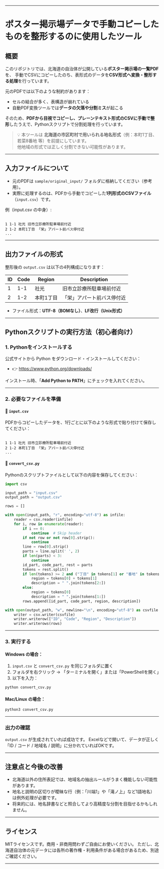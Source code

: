 
---

# ポスター掲示場データで手動コピーしたものを整形するのに使用したツール

## 概要

このリポジトリでは、北海道の自治体が公開している**ポスター掲示場の一覧PDF**を、
手動でCSVにコピーしたのち、表形式のデータを**CSV形式へ変換・整形する処理**を行っています。

元のPDFでは以下のような制約があります：

- セルの結合が多く、表構造が崩れている
- 自動PDF変換ツールでは**データの欠落や分割ミス**が起こる

そのため、**PDFから目視でコピーし、プレーンテキスト形式のCSVに手動で整形**したうえで、Pythonスクリプトで分割処理を行っています。

> 💡 本ツールは **北海道の市区町村で用いられる地名形式**（例：本町1丁目、若菜8番地 等）を前提にしています。  
> 他地域の形式では正しく分割できない可能性があります。

---

## 入力ファイルについて

- 元のPDFは `sample/original_input/` フォルダに格納してください（参考用）。
- 実際に処理するのは、PDFから手動でコピーした**1列形式のCSVファイル**（`input.csv`）です。

例（input.csv の中身）:

```

1 1-1 社光 旧市立診療所駐車場前付近
2 1-2 本町1丁目 「栄」アパート前バス停付近
...

```

---

## 出力ファイルの形式

整形後の `output.csv` は以下の4列構成になります：

| ID | Code | Region      | Description                       |
|----|------|-------------|------------------------------------|
| 1  | 1-1  | 社光        | 旧市立診療所駐車場前付近           |
| 2  | 1-2  | 本町1丁目   | 「栄」アパート前バス停付近         |

- ファイル形式：**UTF-8（BOMなし）**、**LF改行（Unix形式）**

---

## Pythonスクリプトの実行方法（初心者向け）

### 1. Pythonをインストールする

公式サイトから Python をダウンロード・インストールしてください：

- 👉 https://www.python.org/downloads/

インストール時、「**Add Python to PATH**」にチェックを入れてください。

---

### 2. 必要なファイルを準備

#### 🔹 `input.csv`

PDFからコピーしたデータを、1行ごとに以下のような形式で貼り付けて保存してください：

```

1 1-1 社光 旧市立診療所駐車場前付近
2 1-2 本町1丁目 「栄」アパート前バス停付近
...

````

#### 🔹 `convert_csv.py`

Pythonのスクリプトファイルとして以下の内容を保存してください：

```python
import csv

input_path = "input.csv"
output_path = "output.csv"

rows = []

with open(input_path, "r", encoding="utf-8") as infile:
    reader = csv.reader(infile)
    for i, row in enumerate(reader):
        if i == 0:
            continue  # Skip header
        if not row or not row[0].strip():
            continue
        line = row[0].strip()
        parts = line.split(' ', 2)
        if len(parts) < 3:
            continue
        id_part, code_part, rest = parts
        tokens = rest.split()
        if len(tokens) >= 2 and ("丁目" in tokens[1] or "番地" in tokens[1]):
            region = tokens[0] + tokens[1]
            description = " ".join(tokens[2:])
        else:
            region = tokens[0]
            description = " ".join(tokens[1:])
        rows.append([id_part, code_part, region, description])

with open(output_path, "w", newline="\n", encoding="utf-8") as csvfile:
    writer = csv.writer(csvfile)
    writer.writerow(["ID", "Code", "Region", "Description"])
    writer.writerows(rows)
````

---

### 3. 実行する

#### Windows の場合：

1. `input.csv` と `convert_csv.py` を同じフォルダに置く
2. フォルダを右クリック → 「ターミナルを開く」または「PowerShellを開く」
3. 以下を入力：

```bash
python convert_csv.py
```

#### Mac/Linux の場合：

```bash
python3 convert_csv.py
```

---

### 出力の確認

`output.csv` が生成されていれば成功です。
Excelなどで開いて、データが正しく「ID / コード / 地域名 / 説明」に分かれていればOKです。

---

## 注意点と今後の改善

* 北海道以外の住所表記では、地域名の抽出ルールがうまく機能しない可能性があります。
* 地名と説明の区切りが曖昧な行（例：「川端1」や「滝ノ上」など1語地名）は例外処理が必要です。
* 将来的には、地名辞書などと照合してより高精度な分割を目指せるかもしれません。

---

## ライセンス

MITライセンスです。商用・非商用問わずご自由にお使いください。
ただし、北海道自治体の元データには各所の著作権・利用条件がある場合があるため、別途ご確認ください。

---
